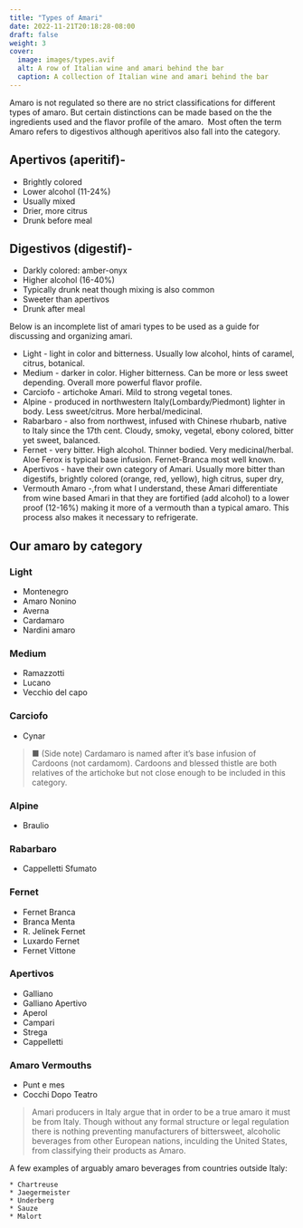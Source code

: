 ```yaml
---
title: "Types of Amari"
date: 2022-11-21T20:18:28-08:00
draft: false
weight: 3
cover:
  image: images/types.avif
  alt: A row of Italian wine and amari behind the bar
  caption: A collection of Italian wine and amari behind the bar
---
```


Amaro is not regulated so there are no strict classifications for different types of amaro. But certain distinctions can be made based on the the ingredients used and the flavor profile of the amaro.
![]()
Most often the term Amaro refers to digestivos although aperitivos also fall into the category.

## Apertivos (aperitif)-

- Brightly colored
- Lower alcohol (11-24%)
- Usually mixed
- Drier, more citrus
- Drunk before meal

## Digestivos (digestif)-

- Darkly colored: amber-onyx
- Higher alcohol (16-40%)
- Typically drunk neat though mixing is also common
- Sweeter than apertivos
- Drunk after meal

Below is an incomplete list of amari types to be used as a guide for discussing and organizing amari.

- Light - light in color and bitterness. Usually low alcohol, hints of caramel, citrus,
  botanical.
  ![]()
- Medium - darker in color. Higher bitterness. Can be more or less sweet depending.
  Overall more powerful flavor profile.
  ![]()
- Carciofo - artichoke Amari. Mild to strong vegetal tones.
  ![]()
- Alpine - produced in northwestern Italy(Lombardy/Piedmont) lighter in body. Less sweet/citrus. More herbal/medicinal.
  ![]()
- Rabarbaro - also from northwest, infused with Chinese rhubarb, native to Italy since the 17th cent. Cloudy, smoky, vegetal, ebony colored, bitter yet sweet, balanced.
  ![]()
- Fernet - very bitter. High alcohol. Thinner bodied. Very medicinal/herbal. Aloe Ferox is
  typical base infusion. Fernet-Branca most well known.
  ![]()
- Apertivos - have their own category of Amari. Usually more bitter than digestifs, brightly colored (orange, red, yellow), high citrus, super dry,
  ![]()
- Vermouth Amaro -,from what I understand, these Amari differentiate from wine based
  Amari in that they are fortified (add alcohol) to a lower proof (12-16%) making it more of
  a vermouth than a typical amaro. This process also makes it necessary to refrigerate.

## Our amaro by category

### Light

- Montenegro
- Amaro Nonino
- Averna
- Cardamaro
- Nardini amaro

### Medium

- Ramazzotti
- Lucano
- Vecchio del capo

### Carciofo

- Cynar

> ■ (Side note) Cardamaro is named after it’s base infusion of Cardoons (not cardamom). Cardoons and blessed thistle are both relatives of the artichoke but not close enough to be included in this category.

### Alpine

- Braulio

### Rabarbaro

- Cappelletti Sfumato

### Fernet

- Fernet Branca
- Branca Menta
- R. Jelínek Fernet
- Luxardo Fernet
- Fernet Vittone

### Apertivos

- Galliano
- Galliano Apertivo
- Aperol
- Campari
- Strega
- Cappelletti

### Amaro Vermouths

- Punt e mes
- Cocchi Dopo Teatro

> Amari producers in Italy argue that in order to be a true amaro it must be from Italy. Though without any formal structure or legal regulation there is nothing preventing manufacturers of bittersweet, alcoholic beverages from other European nations, inculding the United States, from classifying their products as Amaro.

A few examples of arguably amaro beverages from countries outside Italy:
    
    * Chartreuse
    * Jaegermeister
    * Underberg
    * Sauze
    * Malort
    
